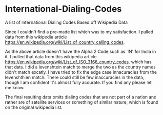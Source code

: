 # International-Dialing-Codes
A list of International Dialing Codes Based off Wikipedia Data

Since I couldn't find a pre-made list which was to my satisfaction. I pulled data from this wikipedia article https://en.wikipedia.org/wiki/List_of_country_calling_codes.

As the above article doesn't have the Alpha 2 Code such as 'IN' for India in it. I pulled that data from this wikipedia article https://en.wikipedia.org/wiki/List_of_ISO_3166_country_codes. which has that data. I did a levenshtein match to merge the two as the country names didn't match excatly. I have tried to fix the edge case innacuracies from the levenshthien match. There could still be few inaccuracies in the data, though I am confident it's almost fully accurate. If you find any please let me know.

The final resulting data omits dialing codes that are not part of a nation and rather are of satellite services or something of similar nature, which is found on the original wikipedia list.
